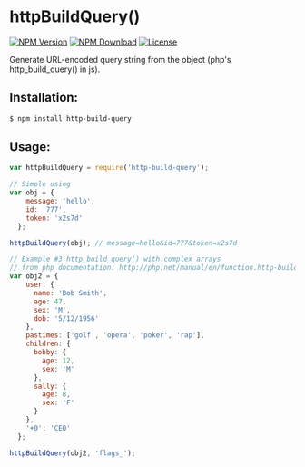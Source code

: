 # httpBuildQuery() 

[![NPM Version](https://img.shields.io/npm/v/http-build-query.svg)](https://www.npmjs.com/package/http-build-query)
[![NPM Download](https://img.shields.io/npm/dm/http-build-query.svg)](https://www.npmjs.com/package/http-build-query)
[![License](https://img.shields.io/npm/l/http-build-query.svg)](https://github.com/vladzadvorny/http-build-query/blob/master/LICENSE)

Generate URL-encoded query string from the object (php's http_build_query() in js).

## Installation:

```sh
$ npm install http-build-query
```

## Usage:

```javascript
var httpBuildQuery = require('http-build-query');

// Simple using
var obj = {
    message: 'hello',
    id: '777',
    token: 'x2s7d'
  };

httpBuildQuery(obj); // message=hello&id=777&token=x2s7d

// Example #3 http_build_query() with complex arrays
// from php documentation: http://php.net/manual/en/function.http-build-query.php
var obj2 = {
    user: {
      name: 'Bob Smith',
      age: 47,
      sex: 'M',
      dob: '5/12/1956'
    },
    pastimes: ['golf', 'opera', 'poker', 'rap'],
    children: {
      bobby: {
        age: 12,
        sex: 'M'
      },
      sally: {
        age: 8,
        sex: 'F'
      }
    },
    '+0': 'CEO'
  };

httpBuildQuery(obj2, 'flags_'); 
```